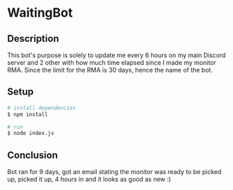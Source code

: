 # WaitingBot

## Description

This bot's purpose is solely to update me every 6 hours on my main Discord server and 2 other with how much time elapsed since I made my monitor RMA. Since the limit for the RMA is 30 days, hence the name of the bot.

## Setup

```bash
# install dependencies
$ npm install

# run
$ node index.js
```

## Conclusion

Bot ran for 9 days, got an email stating the monitor was ready to be picked up, picked it up, 4 hours in and it looks as good as new :)
